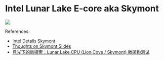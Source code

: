 # Intel Lunar Lake E-core aka Skymont

![](./skymont.svg)

References:

- [Intel Details Skymont](https://chipsandcheese.com/2024/06/15/intel-details-skymont/)
- [Thoughts on Skymont Slides](https://chipsandcheese.com/2024/05/30/thoughts-on-skymont-slides/)
- [月光下的新探索：Lunar Lake CPU (Lion Cove / Skymont) 微架构测试](https://blog.hjc.im/lunar-lake-cpu-uarch-review.html)
